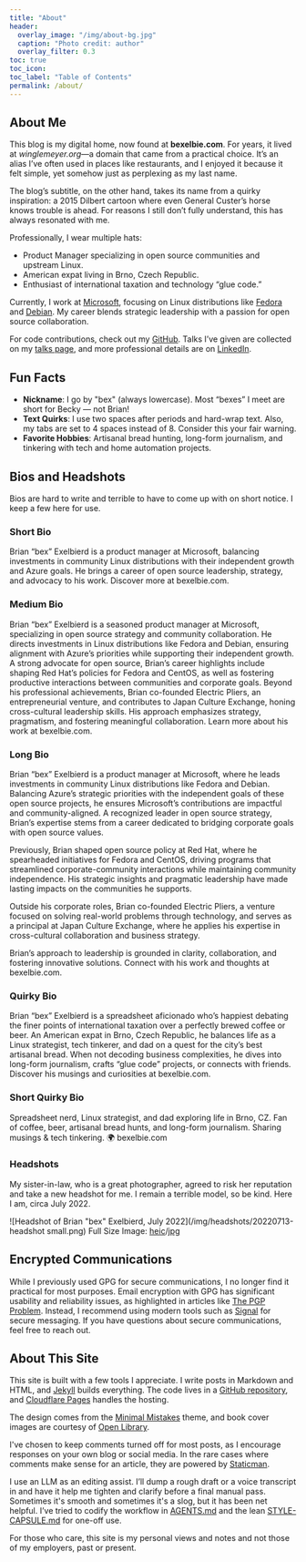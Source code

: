```yaml
---
title: "About"
header:
  overlay_image: "/img/about-bg.jpg"
  caption: "Photo credit: author"
  overlay_filter: 0.3
toc: true
toc_icon: 
toc_label: "Table of Contents"
permalink: /about/
---
```


## About Me

This blog is my digital home, now found at **bexelbie.com**. For years, it lived at *winglemeyer.org*—a domain that came from a practical choice. It’s an alias I’ve often used in places like restaurants, and I enjoyed it because it felt simple, yet somehow just as perplexing as my last name.

The blog’s subtitle, on the other hand, takes its name from a quirky inspiration: a 2015 Dilbert cartoon where even General Custer’s horse knows trouble is ahead. For reasons I still don’t fully understand, this has always resonated with me.

Professionally, I wear multiple hats:  
- Product Manager specializing in open source communities and upstream Linux.  
- American expat living in Brno, Czech Republic.  
- Enthusiast of international taxation and technology “glue code.”  

Currently, I work at [Microsoft](https://opensource.microsoft.com), focusing on Linux distributions like [Fedora](https://www.fedoraproject.org) and [Debian](https://www.debian.org). My career blends strategic leadership with a passion for open source collaboration.  

For code contributions, check out my [GitHub](https://github.com/bexelbie). Talks I’ve given are collected on my [talks page](/talks/), and more professional details are on [LinkedIn](https://www.linkedin.com/in/bexelbie).  

## Fun Facts
- **Nickname**: I go by "bex" (always lowercase). Most “bexes” I meet are short for Becky — not Brian!  
- **Text Quirks**: I use two spaces after periods and hard-wrap text. Also, my tabs are set to 4 spaces instead of 8. Consider this your fair warning.
- **Favorite Hobbies**: Artisanal bread hunting, long-form journalism, and tinkering with tech and home automation projects.  

## Bios and Headshots

Bios are hard to write and terrible to have to come up with on short notice.
I keep a few here for use.

### Short Bio

Brian “bex” Exelbierd is a product manager at Microsoft, balancing investments in community Linux distributions with their independent growth and Azure goals. He brings a career of open source leadership, strategy, and advocacy to his work. Discover more at bexelbie.com.

### Medium Bio

Brian “bex” Exelbierd is a seasoned product manager at Microsoft, specializing in open source strategy and community collaboration. He directs investments in Linux distributions like Fedora and Debian, ensuring alignment with Azure’s priorities while supporting their independent growth. A strong advocate for open source, Brian’s career highlights include shaping Red Hat’s policies for Fedora and CentOS, as well as fostering productive interactions between communities and corporate goals. Beyond his professional achievements, Brian co-founded Electric Pliers, an entrepreneurial venture, and contributes to Japan Culture Exchange, honing cross-cultural leadership skills. His approach emphasizes strategy, pragmatism, and fostering meaningful collaboration. Learn more about his work at bexelbie.com.

### Long Bio

Brian “bex” Exelbierd is a product manager at Microsoft, where he leads investments in community Linux distributions like Fedora and Debian. Balancing Azure’s strategic priorities with the independent goals of these open source projects, he ensures Microsoft’s contributions are impactful and community-aligned. A recognized leader in open source strategy, Brian’s expertise stems from a career dedicated to bridging corporate goals with open source values.

Previously, Brian shaped open source policy at Red Hat, where he spearheaded initiatives for Fedora and CentOS, driving programs that streamlined corporate-community interactions while maintaining community independence. His strategic insights and pragmatic leadership have made lasting impacts on the communities he supports.

Outside his corporate roles, Brian co-founded Electric Pliers, a venture focused on solving real-world problems through technology, and serves as a principal at Japan Culture Exchange, where he applies his expertise in cross-cultural collaboration and business strategy.

Brian’s approach to leadership is grounded in clarity, collaboration, and fostering innovative solutions. Connect with his work and thoughts at bexelbie.com.

### Quirky Bio

Brian “bex” Exelbierd is a spreadsheet aficionado who’s happiest debating the finer points of international taxation over a perfectly brewed coffee or beer. An American expat in Brno, Czech Republic, he balances life as a Linux strategist, tech tinkerer, and dad on a quest for the city’s best artisanal bread. When not decoding business complexities, he dives into long-form journalism, crafts “glue code” projects, or connects with friends. Discover his musings and curiosities at bexelbie.com.

### Short Quirky Bio

Spreadsheet nerd, Linux strategist, and dad exploring life in Brno, CZ. Fan of coffee, beer, artisanal bread hunts, and long-form journalism. Sharing musings & tech tinkering. 🌍 bexelbie.com

### Headshots

My sister-in-law, who is a great photographer, agreed to risk her reputation and take a new headshot for me.
I remain a terrible model, so be kind.
Here I am, circa July 2022.

![Headshot of Brian "bex" Exelbierd, July 2022](/img/headshots/20220713-headshot small.png) Full Size Image: [heic](/img/headshots/20220713-headshot.heic)/[jpg](/img/headshots/20220713-headshot.jpg)

## Encrypted Communications

While I previously used GPG for secure communications, I no longer find it practical for most purposes. Email encryption with GPG has significant usability and reliability issues, as highlighted in articles like [The PGP Problem](https://latacora.micro.blog/2019/07/16/the-pgp-problem.html). Instead, I recommend using modern tools such as [Signal](https://signal.me/#p/+19194148915) for secure messaging. If you have questions about secure communications, feel free to reach out.  

## About This Site

This site is built with a few tools I appreciate. I write posts in Markdown and HTML, and [Jekyll](https://jekyllrb.com/) builds everything. The code lives in a [GitHub repository](https://github.com/bexelbie/bexelbie.github.io), and [Cloudflare Pages](https://pages.cloudflare.com/) handles the hosting.

The design comes from the [Minimal Mistakes](https://mmistakes.github.io/minimal-mistakes/) theme, and book cover images are courtesy of [Open Library](https://openlibrary.org/).

I've chosen to keep comments turned off for most posts, as I encourage responses on your own blog or social media. In the rare cases where comments make sense for an article, they are powered by [Staticman](https://staticman.net/).

I use an LLM as an editing assist. I’ll dump a rough draft or a voice transcript in and have it help me tighten and clarify before a final manual pass. Sometimes it's smooth and sometimes it's a slog, but it has been net helpful. I’ve tried to codify the workflow in [AGENTS.md](../AGENTS.md) and the lean [STYLE-CAPSULE.md](../STYLE-CAPSULE.md) for one-off use.

For those who care, this site is my personal views and notes and not those of my employers, past or present.
